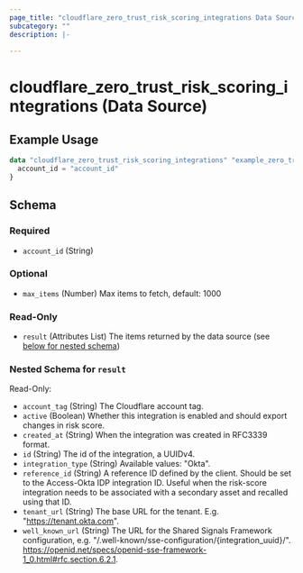 ```yaml
---
page_title: "cloudflare_zero_trust_risk_scoring_integrations Data Source - Cloudflare"
subcategory: ""
description: |-
  
---
```


# cloudflare_zero_trust_risk_scoring_integrations (Data Source)



## Example Usage

```terraform
data "cloudflare_zero_trust_risk_scoring_integrations" "example_zero_trust_risk_scoring_integrations" {
  account_id = "account_id"
}
```

<!-- schema generated by tfplugindocs -->
## Schema

### Required

- `account_id` (String)

### Optional

- `max_items` (Number) Max items to fetch, default: 1000

### Read-Only

- `result` (Attributes List) The items returned by the data source (see [below for nested schema](#nestedatt--result))

<a id="nestedatt--result"></a>
### Nested Schema for `result`

Read-Only:

- `account_tag` (String) The Cloudflare account tag.
- `active` (Boolean) Whether this integration is enabled and should export changes in risk score.
- `created_at` (String) When the integration was created in RFC3339 format.
- `id` (String) The id of the integration, a UUIDv4.
- `integration_type` (String) Available values: "Okta".
- `reference_id` (String) A reference ID defined by the client.
Should be set to the Access-Okta IDP integration ID.
Useful when the risk-score integration needs to be associated with a secondary asset and recalled using that ID.
- `tenant_url` (String) The base URL for the tenant. E.g. "https://tenant.okta.com".
- `well_known_url` (String) The URL for the Shared Signals Framework configuration, e.g. "/.well-known/sse-configuration/{integration_uuid}/". https://openid.net/specs/openid-sse-framework-1_0.html#rfc.section.6.2.1.


